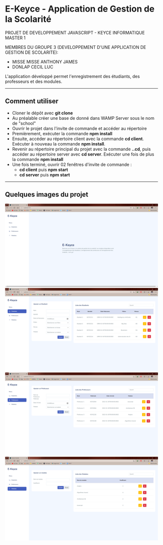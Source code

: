 # E-Keyce - Application de Gestion de la Scolarité

PROJET DE DEVELOPPEMENT JAVASCRIPT - KEYCE INFORMATIQUE
MASTER 1

MEMBRES DU GROUPE 3 (DEVELOPPEMENT D'UNE APPLICATION DE GESTION DE SCOLARITE):
- MISSE MISSE ANTHONY JAMES
- DONLAP CECIL LUC

L'application développé permet l'enregistrement des étudiants, des professeurs et des modules.

- - - - -

## Comment utiliser

- Cloner le dépôt avec __git clone__
- Au préalable créer une base de donné dans WAMP Server sous le nom de "school"
- Ouvrir le projet dans l'invite de commande et accéder au répertoire
- Premièrement, exécuter la commande __npm install__
- Ensuite, accéder au répertoire client avec la commande __cd client__.
  Exécuter à nouveau la commande __npm install__.
- Revenir au répertoire principal du projet avec la commande __..cd__, puis accéder au répertoire server avec __cd server__.
  Exécuter une fois de plus la commande __npm install__
- Une fois terminé, ouvrir 02 fenêtres d'invite de commande :
  * __cd client__ puis __npm start__
  * __cd server__ puis __npm start__

- - - - -

## Quelques images du projet

![Alt text](/home.png?raw=true "Page d'Accueil")
![Alt text](/etudiants.png?raw=true "Interface des Etudiants")
![Alt text](/professeur.png?raw=true "Interface des Professeurs")
![Alt text](/modules.png?raw=true "Interface des Modules")
